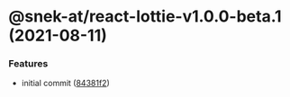# @snek-at/react-lottie-v1.0.0-beta.1 (2021-08-11)


### Features

* initial commit ([84381f2](https://github.com/snek-at/snek-tools/commit/84381f27495788bfdc0731c7dd33613df8f683e5))
